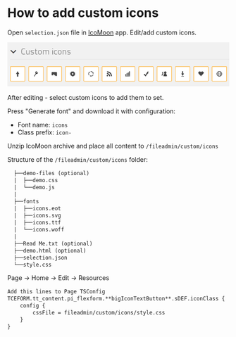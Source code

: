 # How to add custom icons

Open `selection.json` file in [IcoMoon](https://icomoon.io/) app. Edit/add custom icons. 

![](custom-icons.png)

After editing - select custom icons to add them to set. 

Press "Generate font" and download it with configuration:
  - Font name: `icons`
  - Class prefix: `icon-`
  
Unzip IcoMoon archive and place all content to `/fileadmin/custom/icons`

Structure of the `/fileadmin/custom/icons` folder:
```
  ├──demo-files (optional)
  |  ├──demo.css
  |  └──demo.js
  |
  ├──fonts
  |  ├──icons.eot
  |  ├──icons.svg
  |  ├──icons.ttf
  |  └──icons.woff
  |
  ├──Read Me.txt (optional)
  ├──demo.html (optional)
  ├──selection.json
  └──style.css
```
  
Page -> Home -> Edit -> Resources 
```
Add this lines to Page TSConfig
TCEFORM.tt_content.pi_flexform.**bigIconTextButton**.sDEF.iconClass {
    config {
        cssFile = fileadmin/custom/icons/style.css
    }
}
```

